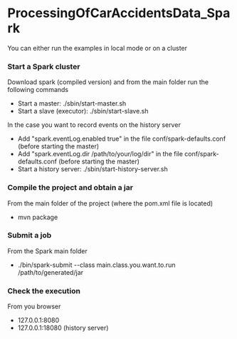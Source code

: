 # ProcessingOfCarAccidentsData_Spark

You can either run the examples in local mode or on a cluster

### Start a Spark cluster

Download spark (compiled version) and from the main folder run the following commands
- Start a master: ./sbin/start-master.sh
- Start a slave (executor): ./sbin/start-slave.sh <master-URL>

In the case you want to record events on the history server
- Add "spark.eventLog.enabled true" in the file conf/spark-defaults.conf (before starting the master)
- Add "spark.eventLog.dir /path/to/your/log/dir" in the file conf/spark-defaults.conf (before starting the master)
- Start a history server: ./sbin/start-history-server.sh

### Compile the project and obtain a jar

From the main folder of the project (where the pom.xml file is located)
- mvn package

### Submit a job

From the Spark main folder
- ./bin/spark-submit --class main.class.you.want.to.run /path/to/generated/jar <args>

### Check the execution

From you browser
- 127.0.0.1:8080
- 127.0.0.1:18080 (history server)